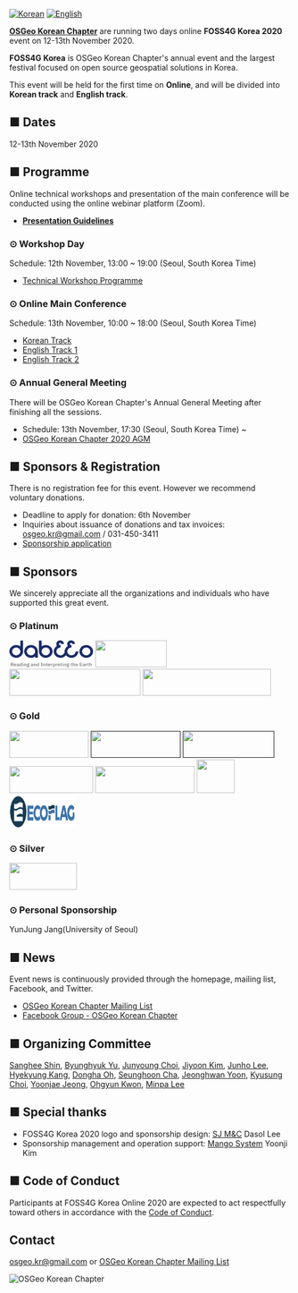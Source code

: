 [![Korean](https://img.shields.io/badge/language-Korean-blue.svg)](https://foss4g.osgeo.kr/)
[![English](https://img.shields.io/badge/language-English-orange.svg)](en)

**[OSGeo Korean Chapter](https://www.osgeo.kr/)** are running two days online **FOSS4G Korea 2020** event on 12-13th November 2020.   

**FOSS4G Korea** is OSGeo Korean Chapter's annual event and the largest festival focused on open source geospatial solutions in Korea.   

This event will be held for the first time on **Online**, and will be divided into **Korean track** and **English track**.

## ■ Dates
12-13th November 2020

## ■ Programme
Online technical workshops and presentation of the main conference will be conducted using the online webinar platform (Zoom).
  - [**Presentation Guidelines**](presentation-guidelines)

### ⊙ Workshop Day
Schedule: 12th November, 13:00 ~ 19:00 (Seoul, South Korea Time)
  - [Technical Workshop Programme](workshop)

### ⊙ Online Main Conference
Schedule: 13th November, 10:00 ~ 18:00 (Seoul, South Korea Time)
  - [Korean Track](track-korean)
  - [English Track 1](track-english-01)
  - [English Track 2](track-english-02)

### ⊙ Annual General Meeting
There will be OSGeo Korean Chapter's Annual General Meeting after finishing all the sessions. 
  - Schedule: 13th November, 17:30 (Seoul, South Korea Time) ~
  - [OSGeo Korean Chapter 2020 AGM](https://docs.google.com/presentation/d/1tdGaq_xfQuu1uIYcz2EoC-nhbao-vWg3u8JHS2waG4Y/edit?usp=sharing)

## ■ Sponsors & Registration
There is no registration fee for this event. However we recommend voluntary donations.
  - Deadline to apply for donation: 6th November
  - Inquiries about issuance of donations and tax invoices: [osgeo.kr@gmail.com](mailto:osgeo.kr@gmail.com) / 031-450-3411     
  - [Sponsorship application](sponsor)

## ■ Sponsors
We sincerely appreciate all the organizations and individuals who have supported this great event.

### ⊙ Platinum
<a href="https://www.dabeeo.com/"><img src="sponsor/dabeeo.png" width="150" height="48"></a>
<a href="https://gaia3d.com/"><img src="sponsor/gaia3d.png" width="128" height="48"></a>
<a href="https://www.sjmnc.kr/"><img src="sponsor/sjmnc.png" width="235" height="48"></a>
<a href="http://www.si-imaging.com/"><img src="sponsor/siis.png" width="230" height="48"></a>

### ⊙ Gold
<a href="http://www.mangosystem.com/"><img src="sponsor/mangosystem.png" width="142" height="48"></a>
<a href=""><img src="sponsor/daea-sce.png" width="161" height="48"></a>
<a href=""><img src="sponsor/dslab.png" width="164" height="48"></a>
<a href="http://www.e-three.co.kr/"><img src="sponsor/e-three.png" width="150" height="48"></a>
<a href="https://www.gntsolution.com/"><img src="sponsor/gntsolution.png" width="178" height="48"></a>
<a href="http://gisutd.com/"><img src="sponsor/GISUnited.png" width="68" height="60"></a>
<a href="http://www.ecoflag.co.kr/"><img src="sponsor/ecoflag.png" width="119" height="60"></a>

### ⊙ Silver
<a href="http://www.hermesys.co.kr/"><img src="sponsor/hermesys.png" width="121" height="48"></a>

### ⊙ Personal Sponsorship
YunJung Jang(University of Seoul)

## ■ News
Event news is continuously provided through the homepage, mailing list, Facebook, and Twitter.
  - [OSGeo Korean Chapter Mailing List](http://groups.google.com/group/osgeo-kr)
  - [Facebook Group - OSGeo Korean Chapter](https://www.facebook.com/groups/OSGeoKR)

## ■ Organizing Committee
[Sanghee Shin](shshin@gaia3d.com), [Byunghyuk Yu](bhyu@knps.or.kr), [Junyoung Choi](novacite@gmail.com), [Jiyoon Kim](aliasgis@gmail.com), [Junho Lee](juno1238@gmail.com), 
[Hyekyung Kang](hkkang@krihs.re.kr), [Dongha Oh](dongha@bdi.re.kr), [Seunghoon Cha](kacgung@gmail.com), [Jeonghwan Yoon](lenablue12@gmail.com), [Kyusung Choi](kyusung.choi@gmail.com), 
[Yoonjae Jeong](choung12osu@gmail.com), [Ohgyun Kwon](kok02@lx.or.kr), [Minpa Lee](mapplus@gmail.com)

## ■ Special thanks
  - FOSS4G Korea 2020 logo and sponsorship design: [SJ M&C](https://www.sjmnc.kr/) Dasol Lee
  - Sponsorship management and operation support: [Mango System](http://www.mangosystem.com/) Yoonji Kim

## ■ Code of Conduct
Participants at FOSS4G Korea Online 2020 are expected to act respectfully toward others in accordance with the [Code of Conduct](https://www.osgeo.org/code_of_conduct/).

## Contact
[osgeo.kr@gmail.com](mailto:osgeo.kr@gmail.com) or [OSGeo Korean Chapter Mailing List](http://groups.google.com/group/osgeo-kr)

![OSGeo Korean Chapter](images/osgeo.kr-logo.png)

